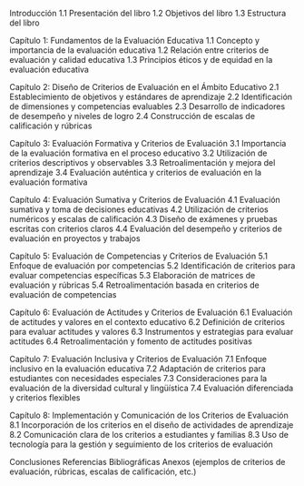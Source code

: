 Introducción
1.1 Presentación del libro
1.2 Objetivos del libro
1.3 Estructura del libro

Capítulo 1: Fundamentos de la Evaluación Educativa
1.1 Concepto y importancia de la evaluación educativa
1.2 Relación entre criterios de evaluación y calidad educativa
1.3 Principios éticos y de equidad en la evaluación educativa

Capítulo 2: Diseño de Criterios de Evaluación en el Ámbito Educativo
2.1 Establecimiento de objetivos y estándares de aprendizaje
2.2 Identificación de dimensiones y competencias evaluables
2.3 Desarrollo de indicadores de desempeño y niveles de logro
2.4 Construcción de escalas de calificación y rúbricas

Capítulo 3: Evaluación Formativa y Criterios de Evaluación
3.1 Importancia de la evaluación formativa en el proceso educativo
3.2 Utilización de criterios descriptivos y observables
3.3 Retroalimentación y mejora del aprendizaje
3.4 Evaluación auténtica y criterios de evaluación en la evaluación formativa

Capítulo 4: Evaluación Sumativa y Criterios de Evaluación
4.1 Evaluación sumativa y toma de decisiones educativas
4.2 Utilización de criterios numéricos y escalas de calificación
4.3 Diseño de exámenes y pruebas escritas con criterios claros
4.4 Evaluación del desempeño y criterios de evaluación en proyectos y trabajos

Capítulo 5: Evaluación de Competencias y Criterios de Evaluación
5.1 Enfoque de evaluación por competencias
5.2 Identificación de criterios para evaluar competencias específicas
5.3 Elaboración de matrices de evaluación y rúbricas
5.4 Retroalimentación basada en criterios de evaluación de competencias

Capítulo 6: Evaluación de Actitudes y Criterios de Evaluación
6.1 Evaluación de actitudes y valores en el contexto educativo
6.2 Definición de criterios para evaluar actitudes y valores
6.3 Instrumentos y estrategias para evaluar actitudes
6.4 Retroalimentación y fomento de actitudes positivas

Capítulo 7: Evaluación Inclusiva y Criterios de Evaluación
7.1 Enfoque inclusivo en la evaluación educativa
7.2 Adaptación de criterios para estudiantes con necesidades especiales
7.3 Consideraciones para la evaluación de la diversidad cultural y lingüística
7.4 Evaluación diferenciada y criterios flexibles

Capítulo 8: Implementación y Comunicación de los Criterios de Evaluación
8.1 Incorporación de los criterios en el diseño de actividades de aprendizaje
8.2 Comunicación clara de los criterios a estudiantes y familias
8.3 Uso de tecnología para la gestión y seguimiento de los criterios de evaluación

Conclusiones
Referencias Bibliográficas
Anexos (ejemplos de criterios de evaluación, rúbricas, escalas de calificación, etc.)
